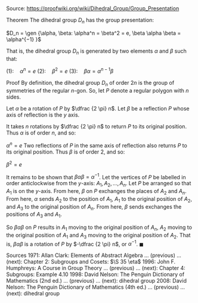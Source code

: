 # 

Source: https://proofwiki.org/wiki/Dihedral_Group/Group_Presentation

Theorem
The dihedral group $D_n$ has the group presentation:

$D_n = \gen {\alpha, \beta: \alpha^n = \beta^2 = e, \beta \alpha \beta = \alpha^{−1} }$

That is, the dihedral group $D_n$ is generated by two elements $\alpha$ and $\beta$ such that:

$(1): \quad \alpha^n = e$
$(2): \quad \beta^2 = e$
$(3): \quad \beta \alpha = \alpha^{n - 1} \beta$


Proof
By definition, the dihedral group $D_n$ of order $2 n$ is the group of symmetries of the regular $n$-gon.
So, let $P$ denote a regular polygon with $n$ sides.

Let $\alpha$ be a rotation of $P$ by $\dfrac {2 \pi} n$.
Let $\beta$ be a reflection $P$ whose axis of reflection is the $y$ axis.

It takes $n$ rotations by $\dfrac {2 \pi} n$ to return $P$ to its original position.
Thus $\alpha$ is of order $n$, and so:

$\alpha^n = e$
Two reflections of $P$ in the same axis of reflection also returns $P$ to its original position.
Thus $\beta$ is of order $2$, and so:

$\beta^2 = e$

It remains to be shown that $\beta \alpha \beta = \alpha^{-1}$.
Let the vertices of $P$ be labelled in order anticlockwise from the $y$-axis: $A_1, A_2, \ldots, A_n$.
Let $P$ be arranged so that $A_1$ is on the $y$-axis.
From here, $\beta$ on $P$ exchanges the places of $A_2$ and $A_n$.
From here, $\alpha$ sends $A_2$ to the position of $A_1$, $A_1$ to the original position of $A_2$, and $A_3$ to the original position of $A_n$.
From here, $\beta$ sends exchanges the positions of $A_3$ and $A_1$.

So $\beta \alpha \beta$ on $P$ results in $A_1$ moving to the original position of $A_n$, $A_2$ moving to the original position of $A_1$ and $A_3$ moving to the original position of $A_2$.
That is, $\beta \alpha \beta$ is a rotation of $P$ by $-\dfrac {2 \pi} n$, or $\alpha^{-1}$.
$\blacksquare$


Sources
1971: Allan Clark: Elements of Abstract Algebra ... (previous) ... (next): Chapter $2$: Subgroups and Cosets: $\S 35 \eta$
1996: John F. Humphreys: A Course in Group Theory ... (previous) ... (next): Chapter $4$: Subgroups: Example $4.10$
1998: David Nelson: The Penguin Dictionary of Mathematics (2nd ed.) ... (previous) ... (next): dihedral group
2008: David Nelson: The Penguin Dictionary of Mathematics (4th ed.) ... (previous) ... (next): dihedral group




